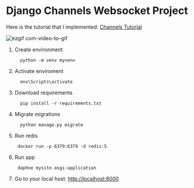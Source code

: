 # Django Channels Websocket Project

Here is the tutorial that I implemented: [Channels Tutorial](https://channels.readthedocs.io/en/stable/tutorial/part_1.html)

![ezgif com-video-to-gif](https://github.com/koglak/django_channels_websocket_example/assets/24697147/ebe7270d-fa3f-4952-8901-6560193c5ea6)


1. Create environment

         python -m venv myvenv
   
2. Activate enviroment

         env\Scripts\activate
        
3. Download requirements

         pip install -r requirements.txt
   
5. Migrate migrations

         python manage.py migrate

6. Run redis

        docker run -p 6379:6379 -d redis:5
   
7. Run app

        daphne mysite.asgi:application

8. Go to your local host: [http://localhost:8000](http://localhost:8000/)

